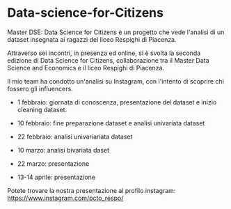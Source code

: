 # Data-science-for-Citizens
Master DSE: Data Science for Citizens è un progetto che vede l'analisi di un dataset insegnata ai ragazzi del liceo Respighi di Piacenza.

Attraverso sei incontri, in presenza ed online, si è svolta la seconda edizione di Data Science for Citizens, collaborazione tra il Master Data Science and Economics e il
liceo Respighi di Piacenza.

Il mio team ha condotto un'analisi su Instagram, con l'intento di scoprire chi fossero gli influencers.

* 1 febbraio: giornata di conoscenza, presentazione del dataset e inizio cleaning dataset.

* 10 febbraio: fine preparazione dataset e analisi univariata dataset
* 22 febbraio: analisi univariariata dataset
* 10 marzo: analisi bivariata daset

* 22 marzo: presentazione 
* 13-14 aprile: presentazione

Potete trovare la nostra presentazione al profilo instagram: https://www.instagram.com/pcto_respo/
